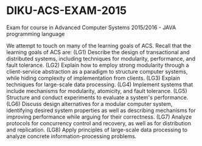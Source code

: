 # DIKU-ACS-EXAM-2015
Exam for course in Advanced Computer Systems 2015/2016 - JAVA programming language


We attempt to touch on many of the learning goals of ACS. Recall that the learning goals of ACS are:
(LG1) Describe the design of transactional and distributed systems, including techniques for modularity,
performance, and fault tolerance.
(LG2) Explain how to employ strong modularity through a client-service abstraction as a paradigm to
structure computer systems, while hiding complexity of implementation from clients.
(LG3) Explain techniques for large-scale data processing.
(LG4) Implement systems that include mechanisms for modularity, atomicity, and fault tolerance.
(LG5) Structure and conduct experiments to evaluate a system's performance.
(LG6) Discuss design alternatives for a modular computer system, identifying desired system properties
as well as describing mechanisms for improving performance while arguing for their correctness.
(LG7) Analyze protocols for concurrency control and recovery, as well as for distribution and replication.
(LG8) Apply principles of large-scale data processing to analyze concrete information-processing
problems.
